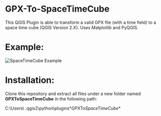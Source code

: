 # GPX-To-SpaceTimeCube
This QGIS Plugin is able to transform a valid GPX file (with a time field) to a space time cube (QGIS Version 2.X). Uses Matplotlib and PyQGIS.

# Example:
![SpaceTimeCube Example](https://i.imgur.com/khgfZaI.png)

# Installation:
Clone this repository and extract all files under a new folder named **GPXToSpaceTimeCube** in the following path:

C:\Users\ <username> \.qgis2\python\plugins\**GPXToSpaceTimeCube**
